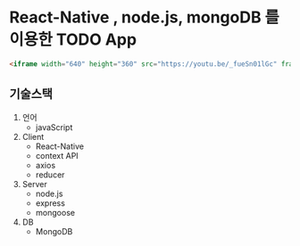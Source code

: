 # React-Native , node.js, mongoDB 를 이용한 TODO App
```markdown
<iframe width="640" height="360" src="https://youtu.be/_fueSn01lGc" frameborder="0" gesture="media" allowfullscreen=""></iframe>
```

## 기술스택
1. 언어
   - javaScript
2. Client
   - React-Native
   - context API
   - axios
   - reducer
3. Server
   - node.js
   - express
   - mongoose
4. DB
   - MongoDB